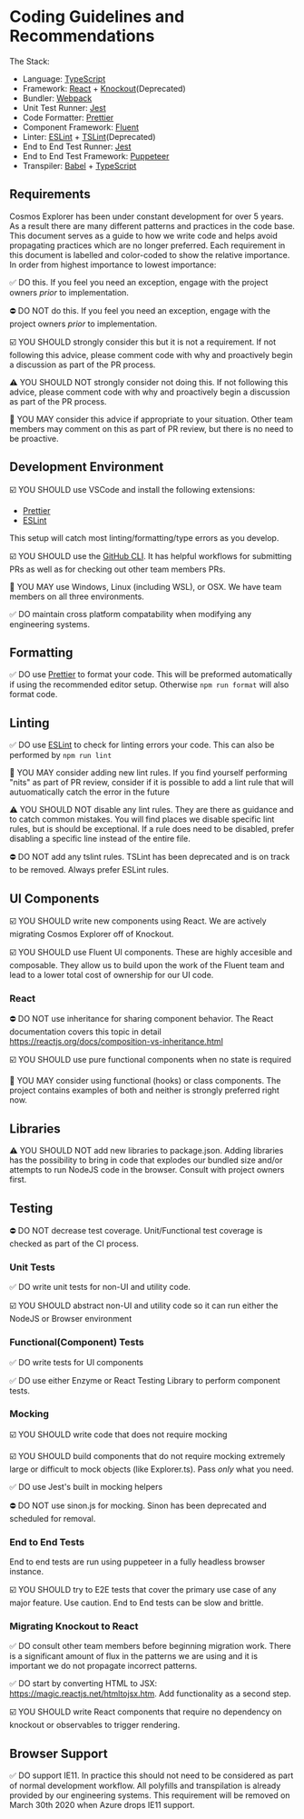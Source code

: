 # Coding Guidelines and Recommendations

The Stack:

- Language: [TypeScript](https://www.typescriptlang.org/)
- Framework: [React](https://reactjs.org/) + [Knockout](https://knockoutjs.com/)(Deprecated)
- Bundler: [Webpack](https://webpack.js.org/)
- Unit Test Runner: [Jest](https://jestjs.io/)
- Code Formatter: [Prettier](https://prettier.io/)
- Component Framework: [Fluent](https://developer.microsoft.com/en-us/fluentui#/)
- Linter: [ESLint](https://eslint.org/) + [TSLint](https://palantir.github.io/tslint/)(Deprecated)
- End to End Test Runner: [Jest](https://jestjs.io/)
- End to End Test Framework: [Puppeteer](https://developers.google.com/web/tools/puppeteer)
- Transpiler: [Babel](https://babeljs.io/) + [TypeScript](https://www.typescriptlang.org/)

## Requirements

Cosmos Explorer has been under constant development for over 5 years. As a result there are many different patterns and practices in the code base. This document serves as a guide to how we write code and helps avoid propagating practices which are no longer preferred. Each requirement in this document is labelled and color-coded to show the relative importance. In order from highest importance to lowest importance:

✅ DO this. If you feel you need an exception, engage with the project owners _prior_ to implementation.

⛔️ DO NOT do this. If you feel you need an exception, engage with the project owners _prior_ to implementation.

☑️ YOU SHOULD strongly consider this but it is not a requirement. If not following this advice, please comment code with why and proactively begin a discussion as part of the PR process.

⚠️ YOU SHOULD NOT strongly consider not doing this. If not following this advice, please comment code with why and proactively begin a discussion as part of the PR process.

💭 YOU MAY consider this advice if appropriate to your situation. Other team members may comment on this as part of PR review, but there is no need to be proactive.

## Development Environment

☑️ YOU SHOULD use VSCode and install the following extensions:

- [Prettier](https://marketplace.visualstudio.com/items?itemName=esbenp.prettier-vscode)
- [ESLint](https://marketplace.visualstudio.com/items?itemName=dbaeumer.vscode-eslint)

This setup will catch most linting/formatting/type errors as you develop.

☑️ YOU SHOULD use the [GitHub CLI](https://cli.github.com/). It has helpful workflows for submitting PRs as well as for checking out other team members PRs.

💭 YOU MAY use Windows, Linux (including WSL), or OSX. We have team members on all three environments.

✅ DO maintain cross platform compatability when modifying any engineering systems.

## Formatting

✅ DO use [Prettier](https://prettier.io/) to format your code. This will be preformed automatically if using the recommended editor setup. Otherwise `npm run format` will also format code.

## Linting

✅ DO use [ESLint](https://eslint.org/) to check for linting errors your code. This can also be performed by `npm run lint`

💭 YOU MAY consider adding new lint rules. If you find yourself performing "nits" as part of PR review, consider if it is possible to add a lint rule that will autuomatically catch the error in the future

⚠️ YOU SHOULD NOT disable any lint rules. They are there as guidance and to catch common mistakes. You will find places we disable specific lint rules, but is should be exceptional. If a rule does need to be disabled, prefer disabling a specific line instead of the entire file.

⛔️ DO NOT add any tslint rules. TSLint has been deprecated and is on track to be removed. Always prefer ESLint rules.

## UI Components

☑️ YOU SHOULD write new components using React. We are actively migrating Cosmos Explorer off of Knockout.

☑️ YOU SHOULD use Fluent UI components. These are highly accesible and composable. They allow us to build upon the work of the Fluent team and lead to a lower total cost of ownership for our UI code.

### React

⛔️ DO NOT use inheritance for sharing component behavior. The React documentation covers this topic in detail https://reactjs.org/docs/composition-vs-inheritance.html

☑️ YOU SHOULD use pure functional components when no state is required

💭 YOU MAY consider using functional (hooks) or class components. The project contains examples of both and neither is strongly preferred right now.

## Libraries

⚠️ YOU SHOULD NOT add new libraries to package.json. Adding libraries has the possibility to bring in code that explodes our bundled size and/or attempts to run NodeJS code in the browser. Consult with project owners first.

## Testing

⛔️ DO NOT decrease test coverage. Unit/Functional test coverage is checked as part of the CI process.

### Unit Tests

✅ DO write unit tests for non-UI and utility code.

☑️ YOU SHOULD abstract non-UI and utility code so it can run either the NodeJS or Browser environment

### Functional(Component) Tests

✅ DO write tests for UI components

✅ DO use either Enzyme or React Testing Library to perform component tests.

### Mocking

☑️ YOU SHOULD write code that does not require mocking

☑️ YOU SHOULD build components that do not require mocking extremely large or difficult to mock objects (like Explorer.ts). Pass _only_ what you need.

✅ DO use Jest's built in mocking helpers

⛔️ DO NOT use sinon.js for mocking. Sinon has been deprecated and scheduled for removal.

### End to End Tests

End to end tests are run using puppeteer in a fully headless browser instance.

☑️ YOU SHOULD try to E2E tests that cover the primary use case of any major feature. Use caution. End to End tests can be slow and brittle.

### Migrating Knockout to React

✅ DO consult other team members before beginning migration work. There is a significant amount of flux in the patterns we are using and it is important we do not propagate incorrect patterns.

✅ DO start by converting HTML to JSX: https://magic.reactjs.net/htmltojsx.htm. Add functionality as a second step.

☑️ YOU SHOULD write React components that require no dependency on knockout or observables to trigger rendering.

## Browser Support

✅ DO support IE11. In practice this should not need to be considered as part of normal development workflow. All polyfills and transpilation is already provided by our engineering systems. This requirement will be removed on March 30th 2020 when Azure drops IE11 support.
